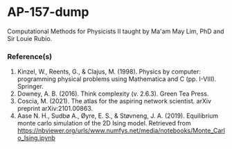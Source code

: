 # AP-157-dump
 Computational Methods for Physicists II taught by Ma'am May Lim, PhD and Sir Louie Rubio. 
 
 ### Reference(s)
 1. Kinzel, W., Reents, G., & Clajus, M. (1998). Physics by computer: programming physical problems using Mathematica and C (pp. I-VIII). Springer.
 2. Downey, A. B. (2016). Think complexity (v. 2.6.3). Green Tea Press.
 3. Coscia, M. (2021). The atlas for the aspiring network scientist. arXiv preprint arXiv:2101.00863.
 4. Aase N. H., Sudbø A., Øyre, E. S., & Støvneng, J. A. (2019). Equilibrium monte carlo simulation of the 2D Ising model. Retrieved from https://nbviewer.org/urls/www.numfys.net/media/notebooks/Monte_Carlo_Ising.ipynb
